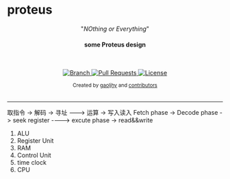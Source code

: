 # proteus


<p align="center">"<i>NOthing or Everything</i>"</p>

<h4 align="center">some Proteus design</h4>

<br>

<p align="center">
  <a href="https://github.com/gaoljhy/proteus/tree/master">
    <img src="https://img.shields.io/badge/Branch-master-green.svg?longCache=true"
        alt="Branch">
  </a>
  <a href="https://github.com/gaoljhy/proteus/pulls">
    <img src="https://img.shields.io/badge/PRs-welcome-brightgreen.svg?longCache=true"
        alt="Pull Requests">
  </a>
  <a href="https://github.com/gaoljhy/proteus/blob/master/LICENSE">
    <img src="https://img.shields.io/badge/License-MIT-blue.svg?longCache=true"
        alt="License">
  </a>
</p>

<div align="center">
  <sub>Created by
  <a href="http://grj321.com">gaoljhy</a> and
  <a href="https://github.com/gaoljhy/proteus/contributors">
    contributors
  </a>
</div>

<br>

****
取指令 -> 解码 -> 寻址 ---> 运算 -> 写入读入
Fetch phase -> Decode phase -> seek register ----> excute phase -> read&&write

1. ALU
2. Register Unit
3. RAM
4. Control Unit
5. time clock
6. CPU
